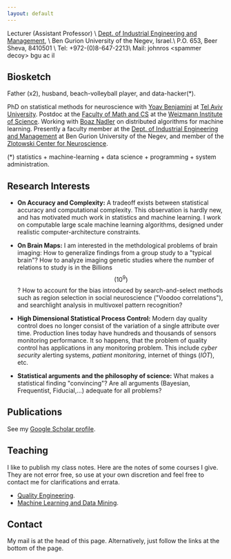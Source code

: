 ```yaml
---
layout: default
---
```


Lecturer (Assistant Professor) \\
[Dept. of Industrial Engineering and Management](http://in.bgu.ac.il/engn/iem/Pages/default.aspx), \\
Ben Gurion University of the Negev, Israel.\\
P.O. 653, Beer Sheva, 8410501 \\
Tel: +972-(0)8-647-2213\\
Mail: johnros \<spammer decoy\> bgu ac il



## Biosketch

Father (x2), husband, beach-volleyball player, and data-hacker(*). 

PhD on statistical methods for neuroscience with [Yoav Benjamini](http://www.math.tau.ac.il/~ybenja/) at [Tel Aviv University](https://english.tau.ac.il/). 
Postdoc at the [Faculty of Math and CS](http://wws.weizmann.ac.il/math/) at the [Weizmann Institute of Science](http://www.weizmann.ac.il/).
Working with [Boaz Nadler](http://www.wisdom.weizmann.ac.il/~nadler/) on distributed algorithms for machine learning.
Presently a faculty member at the [Dept. of Industrial Engineering and Management](http://in.bgu.ac.il/engn/iem/Pages/default.aspx) at Ben Gurion University of the Negev, and member of the [Zlotowski Center for Neuroscience](http://in.bgu.ac.il/en/zlotowski/Pages/default.aspx).


(*) statistics + machine-learning + data science + programming + system administration. 





## Research Interests

- __On Accuracy and Complexity:__
A tradeoff exists between statistical accuracy and computational complexity. This observation is hardly new, and has motivated much work in statistics and machine learning. 
I work on computable large scale machine learning algorithms, designed under realistic computer-architecture constraints.  

- __On Brain Maps:__
I am interested in the methdological problems of brain imaging:
How to generalize findings from a group study to a "typical brain"? 
How to analyze imaging genetic studies where the number of relations to study is in the Billions $$(10^9)$$? 
How to account for the bias introduced by search-and-select methods such as region selection in social neuroscience ("Voodoo correlations"), and searchlight analysis in multivoxel pattern recognition?

- __High Dimensional Statistical Process Control:__
Modern day quality control does no longer consist of the variation of a single attribute over time. Production lines today have hundreds and thousands of sensors monitoring performance. 
It so happens, that the problem of quality control has applications in any monitoring problem. 
This include _cyber security_ alerting systems, _patient monitoring_, internet of things (_IOT_), etc.

- __Statistical arguments and the philosophy of science:__
What makes a statistical finding "convincing"? Are all arguments (Bayesian, Frequentist, Fiducial,...) adequate for all problems? 




## Publications
See my [Google Scholar profile](https://scholar.google.co.il/citations?user=0Tl5z3QAAAAJ&hl=en).


## Teaching

I like to publish my class notes. Here are the notes of some courses I give. They are not error free, so use at your own discretion and feel free to contact me for clarifications and errata. 

- [Quality Engineering](https://github.com/johnros/qualityEngineering/blob/master/Class_notes/notes.pdf).
- [Machine Learning and Data Mining](https://github.com/johnros/Intro2R).

## Contact

My mail is at the head of this page. Alternatively, just follow the links at the bottom of the page.

